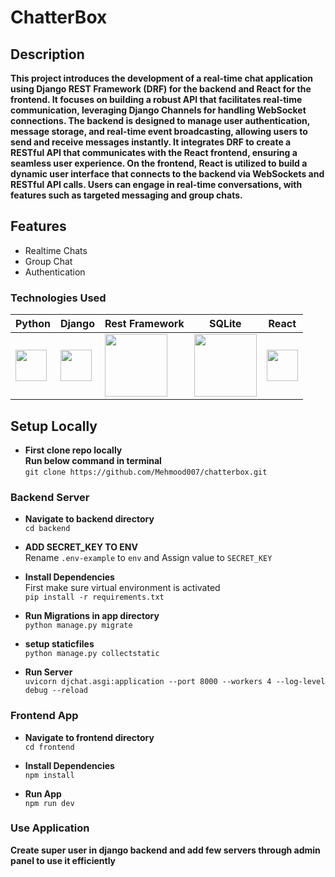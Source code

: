 # ChatterBox

## Description

**This project introduces the development of a real-time chat application using Django REST Framework (DRF) for the backend and React for the frontend. It focuses on building a robust API that facilitates real-time communication, leveraging Django Channels for handling WebSocket connections. The backend is designed to manage user authentication, message storage, and real-time event broadcasting, allowing users to send and receive messages instantly. It integrates DRF to create a RESTful API that communicates with the React frontend, ensuring a seamless user experience. On the frontend, React is utilized to build a dynamic user interface that connects to the backend via WebSockets and RESTful API calls. Users can engage in real-time conversations, with features such as targeted messaging and group chats.**

## Features

- Realtime Chats
- Group Chat  
- Authentication


### Technologies Used

| Python | Django | Rest Framework | SQLite | React |
|--------|--------|----------------|--------|--------|
| <img src="https://upload.wikimedia.org/wikipedia/commons/c/c3/Python-logo-notext.svg" width="50"> | <img src="https://upload.wikimedia.org/wikipedia/commons/7/75/Django_logo.svg" width="50"> | <img src="https://www.django-rest-framework.org/img/logo.png" width="100"> | <img src="https://www.sqlite.org/images/sqlite370_banner.gif" width="100"> | <img src="https://www.svgrepo.com/show/327388/logo-react.svg" width="50"> |



## Setup Locally
- **First clone repo locally**  
  **Run below command in terminal**  
  `git clone https://github.com/Mehmood007/chatterbox.git`  

### Backend Server
-  **Navigate to backend directory**  
  `cd backend`  

-  **ADD SECRET_KEY TO ENV**  
  Rename `.env-example` to `env` and Assign value to `SECRET_KEY`  

- **Install Dependencies**  
  First make sure virtual environment is activated  
  `pip install -r requirements.txt`

- **Run Migrations in app directory**   
  `python manage.py migrate`

- **setup staticfiles**   
  `python manage.py collectstatic`

- **Run Server**  
  `uvicorn djchat.asgi:application --port 8000 --workers 4 --log-level debug --reload`

### Frontend App
-  **Navigate to frontend directory**  
  `cd frontend`  

-  **Install Dependencies**  
  `npm install`  

-  **Run App**  
  `npm run dev`  


### Use Application
**Create super user in django backend and add few servers through admin panel to use it efficiently**